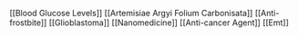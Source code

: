 [[Blood Glucose Levels]]
[[Artemisiae Argyi Folium Carbonisata]]
[[Anti-frostbite]]
[[Glioblastoma]]
[[Nanomedicine]]
[[Anti-cancer Agent]]
[[Emt]]
